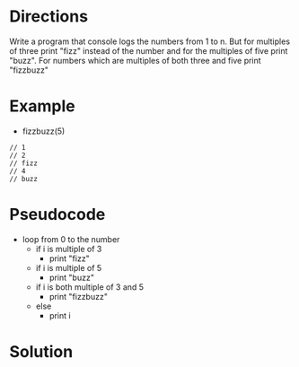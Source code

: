 # Directions

Write a program that console logs the numbers from 1 to n. But for multiples of three print "fizz" instead of the number and for the multiples of five print "buzz". For numbers which are multiples of both three and five print "fizzbuzz"

# Example

- fizzbuzz(5)

```
// 1
// 2
// fizz
// 4
// buzz
```

# Pseudocode

- loop from 0 to the number
  - if i is multiple of 3
    - print "fizz"
  - if i is multiple of 5
    - print "buzz"
  - if i is both multiple of 3 and 5
    - print "fizzbuzz"
  - else
    - print i

# Solution
